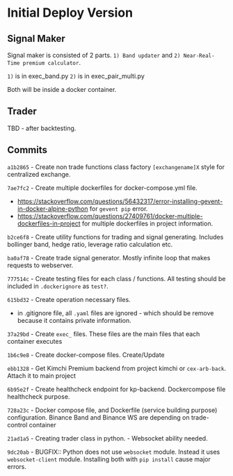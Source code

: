 # Initial Deploy Version

## Signal Maker

Signal maker is consisted of 2 parts. `1) Band updater` and `2) Near-Real-Time premium calculator`.

`1)` is in exec_band.py 
`2)` is in exec_pair_multi.py

Both will be inside a docker container. 

## Trader

TBD - after backtesting.

## Commits

`a1b2865` - Create non trade functions class factory `[exchangename]X` style for centralized exchange.

`7ae7fc2` - Create multiple dockerfiles for docker-compose.yml file. 
  - https://stackoverflow.com/questions/56432317/error-installing-gevent-in-docker-alpine-python for `gevent pip` error.
  - https://stackoverflow.com/questions/27409761/docker-multiple-dockerfiles-in-project for multiple dockerfiles in project information.

`b2ce6f8` - Create utility functions for trading and signal generating. Includes bollinger band, hedge ratio, leverage ratio calculation etc. 

`ba0af78` - Create trade signal generator. Mostly infinite loop that makes requests to webserver.

`777514c` - Create testing files for each class / functions. All testing should be included in `.dockerignore` as `test?`.

`615bd32` - Create operation necessary files.
  - in .gitignore file, all `.yaml` files are ignored - which should be remove because it contains private information.

`37a29bd` - Create `exec_` files. These files are the main files that each container executes

`1b6c9e8` - Create docker-compose files. Create/Update

`ebb1328` - Get Kimchi Premium backend from project kimchi or `cex-arb-back`. Attach it to main project

`6b95e2f` - Create healthcheck endpoint for kp-backend. Dockercompose file healthcheck purpose.

`728a23c` - Docker compose file, and Dockerfile (service building purpose) configuration. Binance Band and Binance WS are depending on trade-control container

`21ad1a5` - Creating trader class in python. - Websocket ability needed. 

`9dc20ab` - BUGFIX:: Python does not use `websocket` module. Instead it uses `websocket-client` module. Installing both with `pip install` cause major errors.

